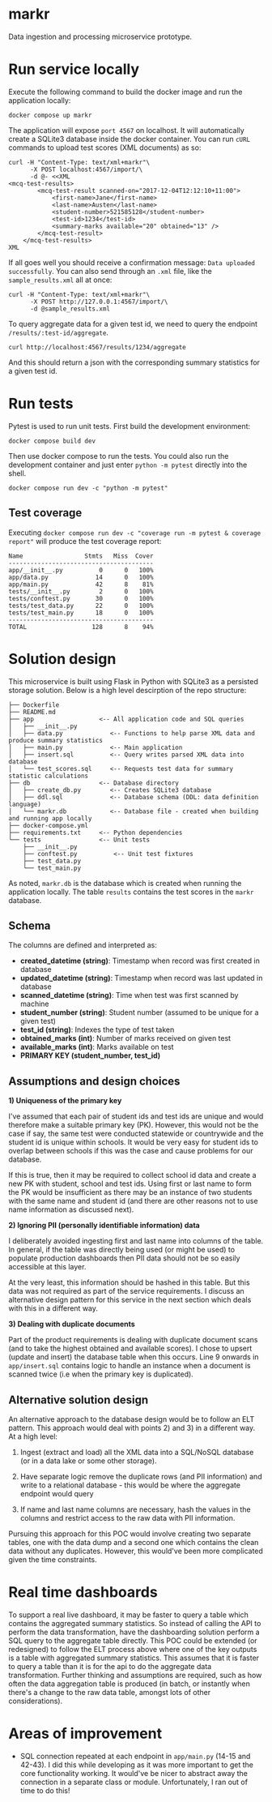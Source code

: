 # markr
Data ingestion and processing microservice prototype.

# Run service locally
Execute the following command to build the docker image and run the application locally:

```
docker compose up markr
```

The application will expose `port 4567` on localhost. It will automatically create a SQLite3 database inside the docker container. You can run `cURL` commands to upload test scores (XML documents) as so:

```
curl -H "Content-Type: text/xml+markr"\
      -X POST localhost:4567/import/\
      -d @- <<XML
<mcq-test-results>
        <mcq-test-result scanned-on="2017-12-04T12:12:10+11:00">
            <first-name>Jane</first-name>
            <last-name>Austen</last-name>
            <student-number>521585128</student-number>
            <test-id>1234</test-id>
            <summary-marks available="20" obtained="13" />
        </mcq-test-result>
    </mcq-test-results>
XML
```

If all goes well you should receive a confirmation message: `Data uploaded successfully`. You can also send through an `.xml` file, like the `sample_results.xml` all at once:

```
curl -H "Content-Type: text/xml+markr"\
      -X POST http://127.0.0.1:4567/import/\
      -d @sample_results.xml
```

To query aggregate data for a given test id, we need to query the endpoint `/results/:test-id/aggregate`. 

```
curl http://localhost:4567/results/1234/aggregate
```

And this should return a json with the corresponding summary statistics for a given test id. 

# Run tests
Pytest is used to run unit tests. First build the development environment:

```
docker compose build dev
```

Then use docker compose to run the tests. You could also run the development container and just enter `python -m pytest` directly into the shell. 

```
docker compose run dev -c "python -m pytest"
```

## Test coverage
Executing `docker compose run dev -c "coverage run -m pytest & coverage report"` will produce the test coverage report:

```
Name                 Stmts   Miss  Cover
----------------------------------------
app/__init__.py          0      0   100%
app/data.py             14      0   100%
app/main.py             42      8    81%
tests/__init__.py        2      0   100%
tests/conftest.py       30      0   100%
tests/test_data.py      22      0   100%
tests/test_main.py      18      0   100%
----------------------------------------
TOTAL                  128      8    94%
```

# Solution design
This microservice is built using Flask in Python with SQLite3 as a persisted storage solution. Below is a high level descirption of the repo structure:

```
├── Dockerfile
├── README.md
├── app                  <-- All application code and SQL queries
│   ├── __init__.py
│   ├── data.py             <-- Functions to help parse XML data and produce summary statistics
│   ├── main.py             <-- Main application
│   ├── insert.sql          <-- Query writes parsed XML data into database
│   └── test_scores.sql     <-- Requests test data for summary statistic calculations
├── db                   <-- Database directory
│   ├── create_db.py        <-- Creates SQLite3 database
│   ├── ddl.sql             <-- Database schema (DDL: data definition language)
│   └── markr.db            <-- Database file - created when building and running app locally
├── docker-compose.yml
├── requirements.txt     <-- Python dependencies
└── tests                <-- Unit tests
    ├── __init__.py
    ├── conftest.py          <-- Unit test fixtures
    ├── test_data.py
    └── test_main.py
```
As noted, `markr.db` is the database which is created when running the application locally. The table `results` contains the test scores in the `markr` database. 

## Schema
The columns are defined and interpreted as:

- **created_datetime (string)**: Timestamp when record was first created in database
- **updated_datetime (string)**: Timestamp when record was last updated in database
- **scanned_datetime (string)**: Time when test was first scanned by machine
- **student_number (string)**: Student number (assumed to be unique for a given test)
- **test_id (string)**: Indexes the type of test taken 
- **obtained_marks (int)**: Number of marks received on given test
- **available_marks (int)**: Marks available on test
- **PRIMARY KEY (student_number, test_id)**

## Assumptions and design choices
**1) Uniqueness of the primary key**

I've assumed that each pair of student ids and test ids are unique and would therefore make a suitable primary key (PK). However, this would not be the case if say, the same test were conducted statewide or countrywide and the student id is unique within schools. It would be very easy for student ids to overlap between schools if this was the case and cause problems for our database.

If this is true, then it may be required to collect school id data and create a new PK with student, school and test ids. Using first or last name to form the PK would be insufficient as there may be an instance of two students with the same name and student id (and there are other reasons not to use name information as discussed next).

**2) Ignoring PII (personally identifiable information) data**

I deliberately avoided ingesting first and last name into columns of the table. In general, if the table was directly being used (or might be used) to populate production dashboards then PII data should not be so easily accessible at this layer.

At the very least, this information should be hashed in this table. But this data was not required as part of the service requirements. I discuss an alternative design pattern for this service in the next section which deals with this in a different way. 

**3) Dealing with duplicate documents**

Part of the product requirements is dealing with duplicate document scans (and to take the highest obtained and available scores). I chose to upsert (update and insert) the database table when this occurs. Line 9 onwards in `app/insert.sql` contains logic to handle an instance when a document is scanned twice (i.e when the primary key is duplicated). 

## Alternative solution design
An alternative approach to the database design would be to follow an ELT pattern. This approach would deal with points 2) and 3) in a different way. At a high level:

1) Ingest (extract and load) all the XML data into a SQL/NoSQL database (or in a data lake or some other storage).

2) Have separate logic remove the duplicate rows (and PII information) and write to a relational database - this would be where the aggregate endpoint would query

3) If name and last name columns are necessary, hash the values in the columns and restrict access to the raw data with PII information.

Pursuing this approach for this POC would involve creating two separate tables, one with the data dump and a second one which contains the clean data without any duplicates. However, this would've been more complicated given the time constraints. 

# Real time dashboards
To support a real live dashboard, it may be faster to query a table which contains the aggregated summary statistics. So instead of calling the API to perform the data transformation, have the dashboarding solution perform a SQL query to the aggregate table directly. This POC could be extended (or redesigned) to follow the ELT process above where one of the key outputs is a table with aggregated summary statistics. This assumes that it is faster to query a table than it is for the api to do the aggregate data transformation. Further thinking and assumptions are required, such as how often the data aggregation table is produced (in batch, or instantly when there's a change to the raw data table, amongst lots of other considerations). 

# Areas of improvement
- SQL connection repeated at each endpoint in `app/main.py` (14-15 and 42-43). I did this while developing as it was more important to get the core functionality working. It would've be nicer to abstract away the connection in a separate class or module. Unfortunately, I ran out of time to do this!